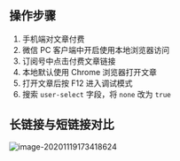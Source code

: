 ## 操作步骤

1. 手机端对文章付费
2. 微信 PC 客户端中开启使用本地浏览器访问
3. 订阅号中点击付费文章链接
4. 本地默认使用 Chrome 浏览器打开文章
5. 打开文章后按 F12 进入调试模式
6. 搜索 `user-select` 字段，将 `none` 改为 `true`









## 长链接与短链接对比

![image-20201119173418624](https://img.juzuq.com/20201119-173423-304.png)













